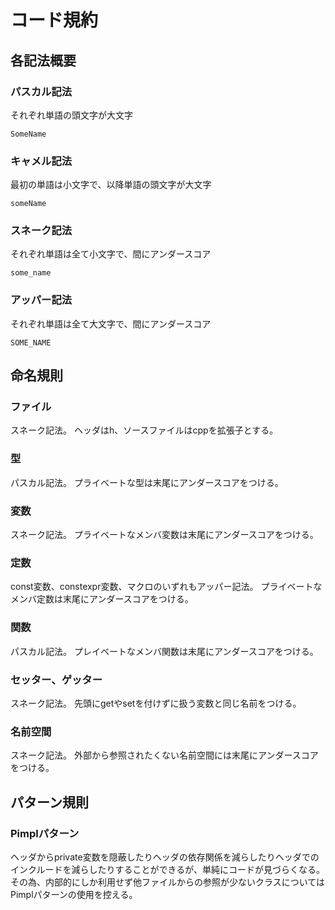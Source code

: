 # コード規約

## 各記法概要

### パスカル記法

それぞれ単語の頭文字が大文字

```:txt
SomeName
```

### キャメル記法

最初の単語は小文字で、以降単語の頭文字が大文字

```:txt
someName
```

### スネーク記法

それぞれ単語は全て小文字で、間にアンダースコア

```:txt
some_name
```

### アッパー記法

それぞれ単語は全て大文字で、間にアンダースコア

```:txt
SOME_NAME
```

## 命名規則

### ファイル

スネーク記法。
ヘッダはh、ソースファイルはcppを拡張子とする。

### 型

パスカル記法。
プライベートな型は末尾にアンダースコアをつける。

### 変数

スネーク記法。
プライベートなメンバ変数は末尾にアンダースコアをつける。

### 定数

const変数、constexpr変数、マクロのいずれもアッパー記法。
プライベートなメンバ定数は末尾にアンダースコアをつける。

### 関数

パスカル記法。
プレイベートなメンバ関数は末尾にアンダースコアをつける。

### セッター、ゲッター

スネーク記法。
先頭にgetやsetを付けずに扱う変数と同じ名前をつける。

### 名前空間

スネーク記法。
外部から参照されたくない名前空間には末尾にアンダースコアをつける。

## パターン規則

### Pimplパターン

ヘッダからprivate変数を隠蔽したりヘッダの依存関係を減らしたりヘッダでのインクルードを減らしたりすることができるが、単純にコードが見づらくなる。
その為、内部的にしか利用せず他ファイルからの参照が少ないクラスについてはPimplパターンの使用を控える。